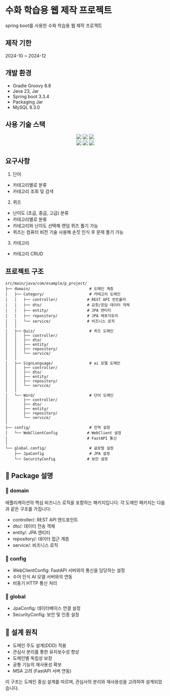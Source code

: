 # 수화 학습용 웹 제작 프로젝트

spring boot를 사용한 수화 학습용 웹 제작 프로젝트

## 제작 기한

2024-10 ~ 2024-12

## 개발 환경

- Gradle Groovy 8.8
- Java 23, Jar
- Spring boot 3.3.4
- Packaging Jar
- MySQL 8.3.0

## 사용 기술 스택

<div align=center>
  <img src="https://img.shields.io/badge/html5-E34F26?style=for-the-badge&logo=html5&logoColor=white"/>
  <img src="https://img.shields.io/badge/css-1572B6?style=for-the-badge&logo=css3&logoColor=white"/>
  <img src="https://img.shields.io/badge/javascript-F7DF1E?style=for-the-badge&logo=javascript&logoColor=black"/>
</div>
<div align=center>
  <img src="https://img.shields.io/badge/java-007396?style=for-the-badge&logo=java&logoColor=white"> 
  <img src="https://img.shields.io/badge/springboot-6DB33F?style=for-the-badge&logo=springboot&logoColor=white"/>
  <img src="https://img.shields.io/badge/mysql-4479A1?style=for-the-badge&logo=mysql&logoColor=white"/>
</div>

## 요구사항


1. 단어

- 카테고리별로 분류
- 카테고리 조회 및 검색

2. 퀴즈

- 난이도 (초급, 중급, 고급) 분류
- 카테고리별로 분류
- 카테고리와 난이도 선택해 랜덤 퀴즈 풀기 가능
- 퀴즈는 컴퓨터 비전 기술 사용해 손짓 인식 후 문제 풀기 가능

3. 카테고리

- 카테고리 CRUD

## 프로젝트 구조

```
src/main/java/com/example/p_project/
├── domain/                          # 도메인 계층
│   ├── Category/                    # 카테고리 도메인
│   │   ├── controller/             # REST API 컨트롤러
│   │   ├── dto/                    # 요청/응답 데이터 객체
│   │   ├── entity/                 # JPA 엔티티
│   │   ├── repository/             # JPA 레포지토리
│   │   └── service/                # 비즈니스 로직
│   │
│   ├── Quiz/                        # 퀴즈 도메인
│   │   ├── controller/
│   │   ├── dto/
│   │   ├── entity/
│   │   ├── repository/
│   │   └── service/
│   │
│   ├── SignLanguage/                # ai 모델 도메인
│   │   ├── controller/
│   │   ├── dto/
│   │   ├── entity/
│   │   ├── repository/
│   │   └── service/
│   │
│   └── Word/                        # 단어 도메인
│       ├── controller/
│       ├── dto/
│       ├── entity/
│       ├── repository/
│       └── service/
│
├── config/                          # 전역 설정
│   └── WebClientConfig             # WebClient 설정
│                                   # FastAPI 통신
│
└── global.config/                   # 글로벌 설정
    ├── JpaConfig                    # JPA 설정
    └── SecurityConfig              # 보안 설정

```

## 📌 Package 설명

### **🔹 domain**

애플리케이션의 핵심 비즈니스 로직을 포함하는 패키지입니다. 각 도메인 패키지는 다음과 같은 구조를 가집니다:

- controller/: REST API 엔드포인트
- dto/: 데이터 전송 객체
- entity/: JPA 엔티티
- repository/: 데이터 접근 계층
- service/: 비즈니스 로직

### **🔹 config**
- WebClientConfig: FastAPI 서버와의 통신을 담당하는 설정
- 수어 인식 AI 모델 서버와의 연동
- 비동기 HTTP 통신 처리

### **🔹 global**
- JpaConfig: 데이터베이스 연결 설정
- SecurityConfig: 보안 및 인증 설정

## 🎯 설계 원칙
- 도메인 주도 설계(DDD) 적용
- 관심사 분리를 통한 유지보수성 향상
- 도메인별 독립성 보장
- 공통 기능의 재사용성 확보
- MSA 고려 (FastAPI 서버 연동)

이 구조는 도메인 중심 설계를 따르며, 관심사의 분리와 재사용성을 고려하여 설계되었습니다.
